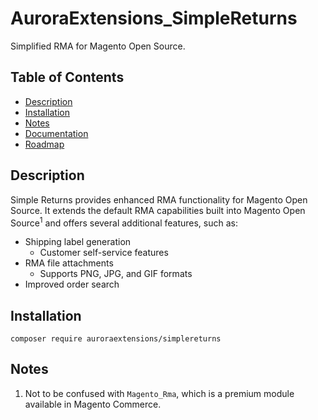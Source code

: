 # AuroraExtensions\_SimpleReturns

Simplified RMA for Magento Open Source.

## Table of Contents

+ [Description](#description)
+ [Installation](#installation)
+ [Notes](#notes)
+ [Documentation](https://docs.auroraextensions.com/magento/extensions/2.x/simplereturns/latest/)
+ [Roadmap](https://github.com/auroraextensions/simplereturns/wiki/Roadmap)

## Description

Simple Returns provides enhanced RMA functionality for Magento Open Source. It extends the
default RMA capabilities built into Magento Open Source<sup>1</sup> and offers several
additional features, such as:

+ Shipping label generation
  - Customer self-service features
+ RMA file attachments
  - Supports PNG, JPG, and GIF formats
+ Improved order search

## Installation

```
composer require auroraextensions/simplereturns
```

## Notes

1. Not to be confused with `Magento_Rma`, which is a premium module available in Magento Commerce.
